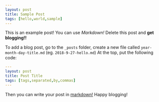 ```yaml
---
layout: post
title: Sample Post
tags: [hello,world,sample]
---
```

This is an example post! You can use *Markdown!* Delete this post and **get blogging!!**

To add a blog post, go to the `_posts` folder, create a new file called `year-month-day-title.md` (eg. `2018-9-27-hello.md`) At the top, put the following code:
```yaml
---
layout: post
title: Post Title
tags: [tags,separated,by,commas]
---
```

Then you can write your post in [markdown!](https://guides.github.com/features/mastering-markdown) Happy blogging!
